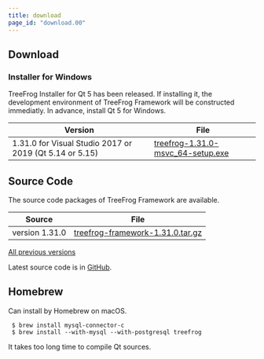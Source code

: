 ```yaml
---
title: download
page_id: "download.00"
---
```


## Download

### Installer for Windows

TreeFrog Installer for Qt 5 has been released. If installing it, the development environment of TreeFrog Framework will be constructed immediatly. In advance, install Qt 5 for Windows.

<div class="table-div" markdown="1">

| Version                           | File                                   |
|-------------------------------------|--------------------------------------|
| 1.31.0 for Visual Studio 2017 or 2019 (Qt 5.14 or 5.15)| [<i class="fa fa-download" aria-hidden="true"></i> treefrog-1.31.0-msvc_64-setup.exe](https://github.com/treefrogframework/treefrog-framework/releases/download/v1.31.0/treefrog-1.31.0-msvc_64-setup.exe) |

</div>


## Source Code

The source code packages of TreeFrog Framework are available.

<div class="table-div" markdown="1">

| Source         | File                             |
|----------------|----------------------------------|
| version 1.31.0 | [<i class="fa fa-download" aria-hidden="true"></i> treefrog-framework-1.31.0.tar.gz](https://github.com/treefrogframework/treefrog-framework/archive/v1.31.0.tar.gz) |

 </div>

[All previous versions <i class="fa fa-angle-double-right" aria-hidden="true"></i>](https://github.com/treefrogframework/treefrog-framework/releases)

Latest source code is in [GitHub](https://github.com/treefrogframework/).

## Homebrew

Can install by Homebrew on macOS.

```
 $ brew install mysql-connector-c
 $ brew install --with-mysql --with-postgresql treefrog
```

It takes too long time to compile Qt sources.

